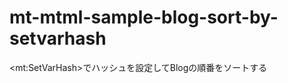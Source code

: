 mt-mtml-sample-blog-sort-by-setvarhash
======================================

&lt;mt:SetVarHash>でハッシュを設定してBlogの順番をソートする
